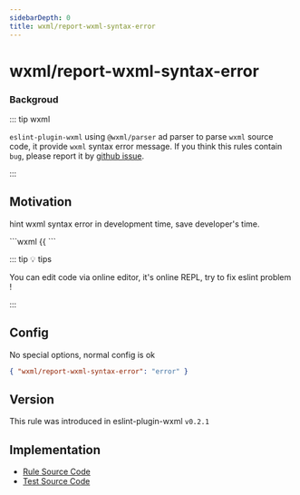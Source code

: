```yaml
---
sidebarDepth: 0
title: wxml/report-wxml-syntax-error
---
```


# wxml/report-wxml-syntax-error

### Backgroud

::: tip wxml

`eslint-plugin-wxml` using `@wxml/parser` ad parser to parse `wxml` source code, it provide `wxml` syntax error message. If you think this rules contain `bug`, please report it by [github issue](https://github.com/wxmlfile/eslint-plugin-wxml/issues).

:::

## Motivation

hint wxml syntax error in development time, save developer's time.

<eslint-code-block :rules="{'wxml/report-wxml-syntax-error': ['error']}" >
```wxml
<view>
  <view />
  {{
</view>
```
</eslint-code-block>

::: tip 💡 tips

You can edit code via online editor, it's online REPL, try to fix eslint problem !

:::

## Config

No special options, normal config is ok

```json
{ "wxml/report-wxml-syntax-error": "error" }
```

## Version

This rule was introduced in eslint-plugin-wxml `v0.2.1`

## Implementation

- [Rule Source Code](https://github.com/wxmlfile/eslint-plugin-wxml/tree/main/lib/rules/report-wxml-syntax-error.js)
- [Test Source Code](https://github.com/wxmlfile/eslint-plugin-wxml/tree/main/tests/rules/report-wxml-syntax-error.js)
